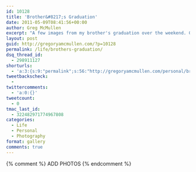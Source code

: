 ```yaml
---
id: 10128
title: 'Brother&#8217;s Graduation'
date: 2011-05-09T08:41:56+00:00
author: Greg McMullen
excerpt: "A few images from my brother's graduation over the weekend. Gotta say we're definitely proud."
layout: post
guid: http://gregoryamcmullen.com/?p=10128
permalink: /life/brothers-graduation/
dsq_thread_id:
  - 298911127
shorturls:
  - 'a:3:{s:9:"permalink";s:56:"http://gregoryamcmullen.com/personal/brothers-graduation";s:7:"tinyurl";s:26:"http://tinyurl.com/3cgy2h6";s:4:"isgd";s:19:"http://is.gd/W4tERM";}'
tweetbackscheck:
  - 
twittercomments:
  - 'a:0:{}'
tweetcount:
  - 0
tmac_last_id:
  - 322482971774967808
categories:
  - Life
  - Personal
  - Photography
format: gallery
comments: true
---
```


{% comment %} ADD PHOTOS {% endcomment %}